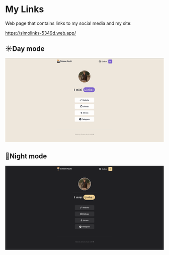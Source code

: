 # My Links

Web page that contains links to my social media and my site:

<https://simolinks-5349d.web.app/>

## ☀️Day mode

![light](./src/image/light.png)

## 🌙Night mode

![dark](./src/image/dark.png)
